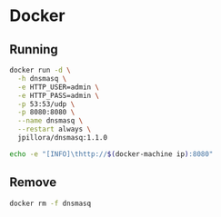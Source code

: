 # Docker

## Running

```sh
docker run -d \
  -h dnsmasq \
  -e HTTP_USER=admin \
  -e HTTP_PASS=admin \
  -p 53:53/udp \
  -p 8080:8080 \
  --name dnsmasq \
  --restart always \
  jpillora/dnsmasq:1.1.0
```

```sh
echo -e "[INFO]\thttp://$(docker-machine ip):8080"
```

## Remove

```sh
docker rm -f dnsmasq
```
